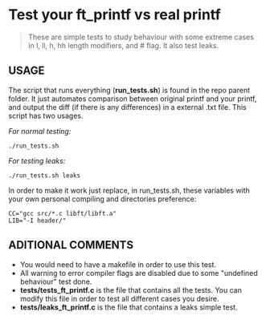 # Test your ft_printf vs real printf

> These are simple tests to study behaviour with some extreme cases in l, ll, h, hh length modifiers, and # flag.
It also test leaks.

## USAGE
The script that runs everything (**run_tests.sh**) is found in the repo parent folder. It just automates comparison between original printf and your printf, and output the diff (if there is any differences)
in a external .txt file. This script has two usages.

*For normal testing:*
```
./run_tests.sh
```
*For testing leaks:*
```
./run_tests.sh leaks
```

In order to make it work just replace, in run_tests.sh, these variables with your own personal compiling and directories preference:
```
CC="gcc src/*.c libft/libft.a" 
LIB="-I header/"
```
## ADITIONAL COMMENTS
* You would need to have a makefile in order to use this test.
* All warning to error compiler flags are disabled due to some "undefined behaviour" test done.
* **tests/tests_ft_printf.c** is the file that contains all the tests. You can modify this file in order to test all different cases you desire.
* **tests/leaks_ft_printf.c** is the file that contains a leaks simple test.
